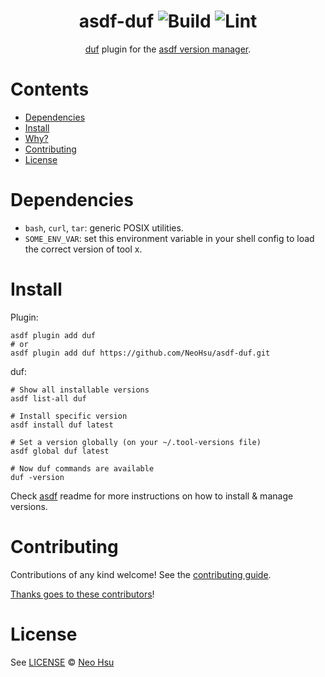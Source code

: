 <div align="center">

# asdf-duf ![Build](https://github.com/NeoHsu/asdf-duf/workflows/Build/badge.svg) ![Lint](https://github.com/NeoHsu/asdf-duf/workflows/Lint/badge.svg)

[duf](https://github.com/muesli/duf) plugin for the [asdf version manager](https://asdf-vm.com).

</div>

# Contents

- [Dependencies](#dependencies)
- [Install](#install)
- [Why?](#why)
- [Contributing](#contributing)
- [License](#license)

# Dependencies

- `bash`, `curl`, `tar`: generic POSIX utilities.
- `SOME_ENV_VAR`: set this environment variable in your shell config to load the correct version of tool x.

# Install

Plugin:

```shell
asdf plugin add duf
# or
asdf plugin add duf https://github.com/NeoHsu/asdf-duf.git
```

duf:

```shell
# Show all installable versions
asdf list-all duf

# Install specific version
asdf install duf latest

# Set a version globally (on your ~/.tool-versions file)
asdf global duf latest

# Now duf commands are available
duf -version
```

Check [asdf](https://github.com/asdf-vm/asdf) readme for more instructions on how to
install & manage versions.

# Contributing

Contributions of any kind welcome! See the [contributing guide](contributing.md).

[Thanks goes to these contributors](https://github.com/NeoHsu/asdf-duf/graphs/contributors)!

# License

See [LICENSE](LICENSE) © [Neo Hsu](https://github.com/NeoHsu/)
